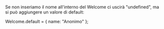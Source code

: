 <!-- Props - Default value
What happens if no name prop is passed to the Welcome component? Can you set a default value for the name prop? -->

Se non inseriamo il nome all'interno del Welcome ci uscirà "undefined", ma si può aggiungere un valore di default:

Welcome.default = {
name: "Anonimo"
};
